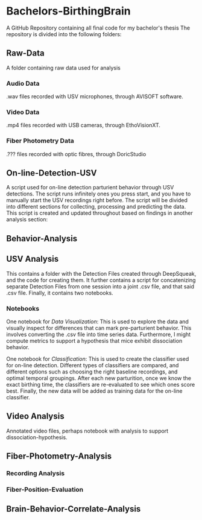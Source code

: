 # Bachelors-BirthingBrain
A GitHub Repository containing all final code for my bachelor's thesis 
The repository is divided into the following folders: 

## Raw-Data 
A folder containing raw data used for analysis 

### Audio Data
.wav files recorded with USV microphones, through AVISOFT software.

### Video Data 
.mp4 files recorded with USB cameras, through EthoVisionXT.

### Fiber Photometry Data
.??? files recorded with optic fibres, through DoricStudio



## On-line-Detection-USV
A script used for on-line detection parturient behavior through USV detections. 
The script runs infinitely ones you press start, and you have to manually start the USV recordings right before.
The script will be divided into different sections for collecting, processing and predicting the data. 
This script is created and updated throughout based on findings in another analysis section:



## Behavior-Analysis

## USV Analysis 
This contains a folder with the Detection Files created through DeepSqueak, and the code for creating them.
It further contains a script for concatenizing separate Detection Files from one session into a joint .csv file, and that said .csv file.
Finally, it contains two notebooks. 

### Notebooks
One notebook for *Data Visualization*: This is used to explore the data and visually inspect for differences that can mark pre-parturient behavior. This involves converting the .csv file into time series data. Furthermore, I might compute metrics to support a hypothesis that mice exhibit dissociation behavior. 

One notebook for *Classification*: This is used to create the classifier used for on-line detection. Different types of classifiers are compared, and different options such as choosing the right baseline recordings, and optimal temporal groupings. After each new parturition, once we know the exact birthing time, the classifiers are re-evaluated to see which ones score best. Finally, the new data will be added as training data for the on-line classifier. 

## Video Analysis
Annotated video files, perhaps notebook with analysis to support dissociation-hypothesis. 






## Fiber-Photometry-Analysis




### Recording Analysis 




### Fiber-Position-Evaluation




## Brain-Behavior-Correlate-Analysis

